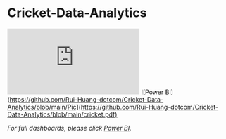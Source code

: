 # Cricket-Data-Analytics
![Analysis](https://github.com/Rui-Huang-dotcom/Cricket-Data-Analytics/blob/main/primary_and_secondary_analysis.pdf)
![Power BI](https://github.com/Rui-Huang-dotcom/Cricket-Data-Analytics/blob/main/Pic](https://github.com/Rui-Huang-dotcom/Cricket-Data-Analytics/blob/main/cricket.pdf)

*For full dashboards, please click  [Power BI](https://app.powerbi.com/links/M7rMkxQfS5?ctid=26ccfbb4-7816-4f43-a236-b6fffb84cfc1&pbi_source=linkShare&bookmarkGuid=2ea23a3d-0232-4413-9d6c-13a8f17ce8e5).*
